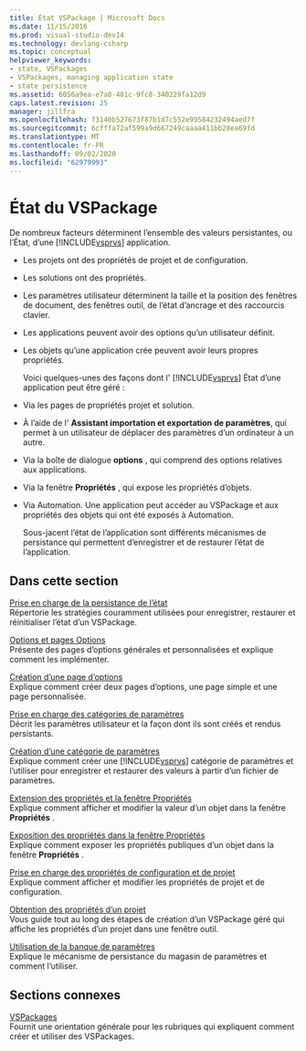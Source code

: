 ```yaml
---
title: État VSPackage | Microsoft Docs
ms.date: 11/15/2016
ms.prod: visual-studio-dev14
ms.technology: devlang-csharp
ms.topic: conceptual
helpviewer_keywords:
- state, VSPackages
- VSPackages, managing application state
- state persistence
ms.assetid: 6056a9ea-e7a8-481c-9fc8-340229fa12d9
caps.latest.revision: 25
manager: jillfra
ms.openlocfilehash: f3140b527673f87b1d7c552e99584232494aed7f
ms.sourcegitcommit: 6cfffa72af599a9d667249caaaa411bb28ea69fd
ms.translationtype: MT
ms.contentlocale: fr-FR
ms.lasthandoff: 09/02/2020
ms.locfileid: "62979993"
---
```

# <a name="vspackage-state"></a>État du VSPackage
De nombreux facteurs déterminent l’ensemble des valeurs persistantes, ou l’État, d’une [!INCLUDE[vsprvs](../includes/vsprvs-md.md)] application.  
  
- Les projets ont des propriétés de projet et de configuration.  
  
- Les solutions ont des propriétés.  
  
- Les paramètres utilisateur déterminent la taille et la position des fenêtres de document, des fenêtres outil, de l’état d’ancrage et des raccourcis clavier.  
  
- Les applications peuvent avoir des options qu’un utilisateur définit.  
  
- Les objets qu’une application crée peuvent avoir leurs propres propriétés.  
  
  Voici quelques-unes des façons dont l' [!INCLUDE[vsprvs](../includes/vsprvs-md.md)] État d’une application peut être géré :  
  
- Via les pages de propriétés projet et solution.  
  
- À l’aide de l' **Assistant importation et exportation de paramètres**, qui permet à un utilisateur de déplacer des paramètres d’un ordinateur à un autre.  
  
- Via la boîte de dialogue **options** , qui comprend des options relatives aux applications.  
  
- Via la fenêtre **Propriétés** , qui expose les propriétés d’objets.  
  
- Via Automation. Une application peut accéder au VSPackage et aux propriétés des objets qui ont été exposés à Automation.  
  
  Sous-jacent l’état de l’application sont différents mécanismes de persistance qui permettent d’enregistrer et de restaurer l’état de l’application.  
  
## <a name="in-this-section"></a>Dans cette section  
 [Prise en charge de la persistance de l’état](../misc/support-for-state-persistence.md)  
 Répertorie les stratégies couramment utilisées pour enregistrer, restaurer et réinitialiser l’état d’un VSPackage.  
  
 [Options et pages Options](../extensibility/internals/options-and-options-pages.md)  
 Présente des pages d’options générales et personnalisées et explique comment les implémenter.  
  
 [Création d’une page d’options](../extensibility/creating-an-options-page.md)  
 Explique comment créer deux pages d’options, une page simple et une page personnalisée.  
  
 [Prise en charge des catégories de paramètres](../misc/support-for-settings-categories.md)  
 Décrit les paramètres utilisateur et la façon dont ils sont créés et rendus persistants.  
  
 [Création d’une catégorie de paramètres](../extensibility/creating-a-settings-category.md)  
 Explique comment créer une [!INCLUDE[vsprvs](../includes/vsprvs-md.md)] catégorie de paramètres et l’utiliser pour enregistrer et restaurer des valeurs à partir d’un fichier de paramètres.  
  
 [Extension des propriétés et la fenêtre Propriétés](../extensibility/extending-properties-and-the-property-window.md)  
 Explique comment afficher et modifier la valeur d’un objet dans la fenêtre **Propriétés** .  
  
 [Exposition des propriétés dans la fenêtre Propriétés](../extensibility/exposing-properties-to-the-properties-window.md)  
 Explique comment exposer les propriétés publiques d’un objet dans la fenêtre **Propriétés** .  
  
 [Prise en charge des propriétés de configuration et de projet](../extensibility/internals/support-for-project-and-configuration-properties.md)  
 Explique comment afficher et modifier les propriétés de projet et de configuration.  
  
 [Obtention des propriétés d’un projet](../extensibility/getting-project-properties.md)  
 Vous guide tout au long des étapes de création d’un VSPackage géré qui affiche les propriétés d’un projet dans une fenêtre outil.  
  
 [Utilisation de la banque de paramètres](../extensibility/using-the-settings-store.md)  
 Explique le mécanisme de persistance du magasin de paramètres et comment l’utiliser.  
  
## <a name="related-sections"></a>Sections connexes  
 [VSPackages](../extensibility/internals/vspackages.md)  
 Fournit une orientation générale pour les rubriques qui expliquent comment créer et utiliser des VSPackages.